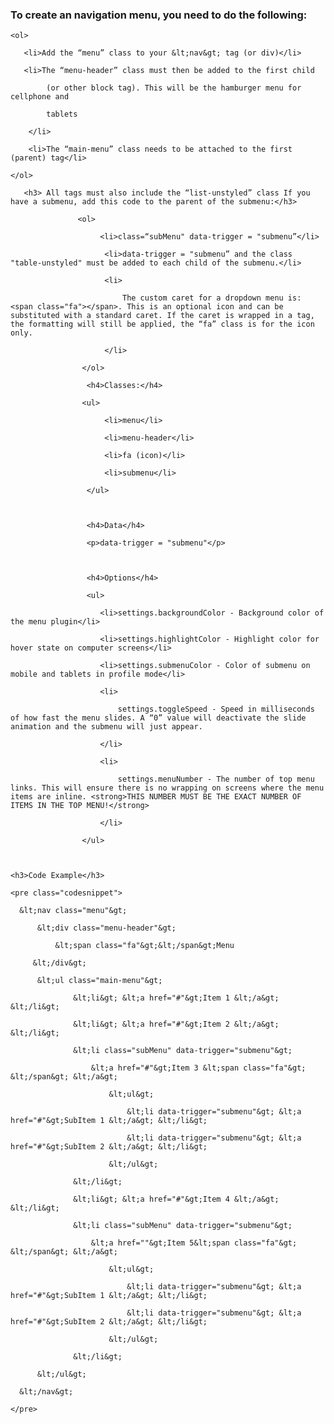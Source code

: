 
<html>

<h3>To create an navigation menu, you need to do the following:</h3>

    <ol>

       <li>Add the “menu” class to your &lt;nav&gt; tag (or div)</li>

       <li>The “menu-header” class must then be added to the first child

            (or other block tag). This will be the hamburger menu for cellphone and

            tablets

        </li>

        <li>The “main-menu” class needs to be attached to the first (parent) tag</li>

    </ol>

       <h3> All tags must also include the “list-unstyled” class If you have a submenu, add this code to the parent of the submenu:</h3>

                   <ol>

                        <li>class=“subMenu" data-trigger = "submenu”</li>

                         <li>data-trigger = "submenu” and the class "table-unstyled" must be added to each child of the submenu.</li>

                         <li>

                             The custom caret for a dropdown menu is: <span class="fa"></span>. This is an optional icon and can be substituted with a standard caret. If the caret is wrapped in a tag, the formatting will still be applied, the “fa” class is for the icon only.

                         </li>

                    </ol>

                     <h4>Classes:</h4>

                    <ul>

                         <li>menu</li>

                         <li>menu-header</li>

                         <li>fa (icon)</li>

                         <li>submenu</li>

                     </ul>

                     

                     <h4>Data</h4>

                     <p>data-trigger = "submenu"</p>

                     

                     <h4>Options</h4>

                     <ul>

                        <li>settings.backgroundColor - Background color of the menu plugin</li>

                        <li>settings.highlightColor - Highlight color for hover state on computer screens</li>

                        <li>settings.submenuColor - Color of submenu on mobile and tablets in profile mode</li>

                        <li>

                            settings.toggleSpeed - Speed in milliseconds of how fast the menu slides. A “0” value will deactivate the slide animation and the submenu will just appear.

                        </li>

                        <li>

                            settings.menuNumber - The number of top menu links. This will ensure there is no wrapping on screens where the menu items are inline. <strong>THIS NUMBER MUST BE THE EXACT NUMBER OF ITEMS IN THE TOP MENU!</strong>

                        </li>

                    </ul>

    

    <h3>Code Example</h3> 

    <pre class="codesnippet">  

      &lt;nav class="menu"&gt;

          &lt;div class="menu-header"&gt;

              &lt;span class="fa"&gt;&lt;/span&gt;Menu

         &lt;/div&gt;

          &lt;ul class="main-menu"&gt;

                  &lt;li&gt; &lt;a href="#"&gt;Item 1 &lt;/a&gt; &lt;/li&gt;

                  &lt;li&gt; &lt;a href="#"&gt;Item 2 &lt;/a&gt; &lt;/li&gt;

                  &lt;li class="subMenu" data-trigger="submenu"&gt;

                      &lt;a href="#"&gt;Item 3 &lt;span class="fa"&gt; &lt;/span&gt; &lt;/a&gt;

                          &lt;ul&gt;

                              &lt;li data-trigger="submenu"&gt; &lt;a href="#"&gt;SubItem 1 &lt;/a&gt; &lt;/li&gt;

                              &lt;li data-trigger="submenu"&gt; &lt;a href="#"&gt;SubItem 2 &lt;/a&gt; &lt;/li&gt;

                          &lt;/ul&gt;

                  &lt;/li&gt;

                  &lt;li&gt; &lt;a href="#"&gt;Item 4 &lt;/a&gt; &lt;/li&gt;

                  &lt;li class="subMenu" data-trigger="submenu"&gt; 

                      &lt;a href=""&gt;Item 5&lt;span class="fa"&gt; &lt;/span&gt; &lt;/a&gt;

                          &lt;ul&gt;

                              &lt;li data-trigger="submenu"&gt; &lt;a href="#"&gt;SubItem 1 &lt;/a&gt; &lt;/li&gt;

                              &lt;li data-trigger="submenu"&gt; &lt;a href="#"&gt;SubItem 2 &lt;/a&gt; &lt;/li&gt;

                          &lt;/ul&gt;

                  &lt;/li&gt;

          &lt;/ul&gt;

      &lt;/nav&gt;

    </pre>

</html>